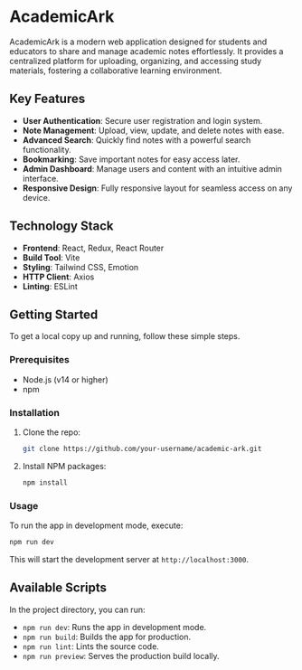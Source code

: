 # AcademicArk

AcademicArk is a modern web application designed for students and educators to share and manage academic notes effortlessly. It provides a centralized platform for uploading, organizing, and accessing study materials, fostering a collaborative learning environment.

## Key Features

- **User Authentication**: Secure user registration and login system.
- **Note Management**: Upload, view, update, and delete notes with ease.
- **Advanced Search**: Quickly find notes with a powerful search functionality.
- **Bookmarking**: Save important notes for easy access later.
- **Admin Dashboard**: Manage users and content with an intuitive admin interface.
- **Responsive Design**: Fully responsive layout for seamless access on any device.

## Technology Stack

- **Frontend**: React, Redux, React Router
- **Build Tool**: Vite
- **Styling**: Tailwind CSS, Emotion
- **HTTP Client**: Axios
- **Linting**: ESLint

## Getting Started

To get a local copy up and running, follow these simple steps.

### Prerequisites

- Node.js (v14 or higher)
- npm

### Installation

1. Clone the repo:
   ```sh
   git clone https://github.com/your-username/academic-ark.git
   ```
2. Install NPM packages:
   ```sh
   npm install
   ```

### Usage

To run the app in development mode, execute:
```sh
npm run dev
```
This will start the development server at `http://localhost:3000`.

## Available Scripts

In the project directory, you can run:

- `npm run dev`: Runs the app in development mode.
- `npm run build`: Builds the app for production.
- `npm run lint`: Lints the source code.
- `npm run preview`: Serves the production build locally.